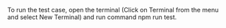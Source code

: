 To run the test case, open the terminal (Click on Terminal from the menu and select New Terminal) and run command npm run test.
